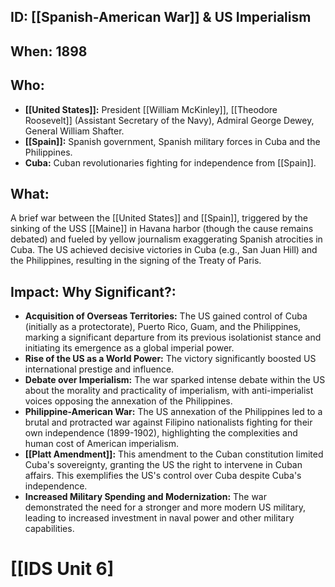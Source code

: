 ## ID: [[Spanish-American War]] & US Imperialism

## When: 1898

## Who:
* **[[United States]]:** President [[William McKinley]], [[Theodore Roosevelt]] (Assistant Secretary of the Navy), Admiral George Dewey, General William Shafter.
* **[[Spain]]:**  Spanish government, Spanish military forces in Cuba and the Philippines.
* **Cuba:** Cuban revolutionaries fighting for independence from [[Spain]].


## What:  
A brief war between the [[United States]] and [[Spain]], triggered by the sinking of the USS [[Maine]] in Havana harbor (though the cause remains debated) and fueled by yellow journalism exaggerating Spanish atrocities in Cuba.  The US achieved decisive victories in Cuba (e.g., San Juan Hill) and the Philippines, resulting in the signing of the Treaty of Paris.

## Impact: Why Significant?:
* **Acquisition of Overseas Territories:** The US gained control of Cuba (initially as a protectorate), Puerto Rico, Guam, and the Philippines, marking a significant departure from its previous isolationist stance and initiating its emergence as a global imperial power.
* **Rise of the US as a World Power:** The victory significantly boosted US international prestige and influence.
* **Debate over Imperialism:** The war sparked intense debate within the US about the morality and practicality of imperialism, with anti-imperialist voices opposing the annexation of the Philippines.
* **Philippine-American War:** The US annexation of the Philippines led to a brutal and protracted war against Filipino nationalists fighting for their own independence (1899-1902), highlighting the complexities and human cost of American imperialism.
* **[[Platt Amendment]]:** This amendment to the Cuban constitution limited Cuba's sovereignty, granting the US the right to intervene in Cuban affairs.  This exemplifies the US's control over Cuba despite Cuba's independence.
* **Increased Military Spending and Modernization:** The war demonstrated the need for a stronger and more modern US military, leading to increased investment in naval power and other military capabilities.


# [[IDS Unit 6]